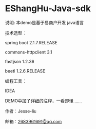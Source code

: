 # EShangHu-Java-sdk

说明:
本demo是基于易商户开发 java语言

技术选型：

spring boot 2.1.7.RELEASE

commons-httpclient 3.1

fastjson 1.2.39

beetl 1.2.6.RELEASE

编程工具：

IDEA 

DEMO中加了详细的注释，一看即懂.......

作者：Jesse-liu  

邮箱：2683961691@qq.com
